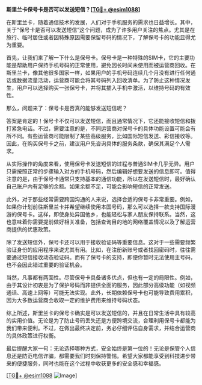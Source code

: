 **斯里兰卡保号卡是否可以发送短信？[[TG💪+ @esim1088](https://t.me/s/esim1088)]**

在斯里兰卡，随着通信技术的发展，人们对于手机服务的需求也日益增长。其中，关于“保号卡是否可以发送短信”这个问题，成为了许多用户关注的焦点。尤其是在旅行、临时居住或者因特殊原因需要保留号码的情况下，了解保号卡的功能显得尤为重要。

首先，让我们来了解一下什么是保号卡。保号卡是一种特殊的SIM卡，它的主要功能是帮助用户保持手机号码的正常使用，避免因长时间未使用而被运营商回收。在斯里兰卡，像其他很多国家一样，如果用户的手机号码连续几个月没有进行任何通话或数据流量活动，运营商可能会将其号码列入回收清单。为了防止这种情况发生，用户可以选择购买一张保号卡，并将其插入手机中激活，以维持号码的有效性。

那么，问题来了：保号卡是否真的能够发送短信呢？

答案是肯定的！保号卡不仅可以发送短信，而且通常情况下，它还能接收短信和拨打紧急电话。不过，需要注意的是，不同运营商对保号卡的具体功能设置可能会有所不同。有些运营商可能限制了某些高级服务，比如国际短信发送、彩信接收等。因此，在购买保号卡之前，建议用户先咨询具体的服务条款，确保其满足个人需求。

从实际操作的角度来看，使用保号卡发送短信的过程与普通SIM卡几乎无异。用户只需按照正常的步骤输入对方的手机号码，然后编辑好想要发送的信息即可。值得注意的是，由于保号卡通常只支持基本的通信功能，所以在发送短信时，最好确认自己账户内有足够的余额。如果余额不足，可能会影响短信的正常发送。

此外，对于那些经常需要跨国沟通的人来说，选择合适的保号卡非常重要。例如，如果你计划前往斯里兰卡并希望继续使用本国号码，那么可以选择一款支持国际漫游的保号卡。这样，即使身处异国他乡，也能轻松与家人朋友保持联系。当然，这也意味着你需要提前做好相关准备，包括查询目的地的网络覆盖情况以及了解运营商提供的优惠政策。

除了发送短信外，保号卡还可以用于接收验证码等重要信息。这对于一些需要频繁验证身份的应用程序来说尤其有用。比如，在注册新账号或者找回密码时，往往需要通过短信接收动态验证码。而有了保号卡的支持，即便你暂时无法使用主号码，也不会因此错过重要的验证机会。

当然，凡事都有两面性。尽管保号卡具备诸多优点，但也有一定的局限性。例如，由于其设计初衷是为了保护号码而非提供全面的服务，因此部分高级功能（如视频通话、高速上网等）可能无法实现。此外，长期依赖保号卡也可能导致费用累积，因为大多数运营商会收取一定的维护费用来维持号码状态。

综上所述，斯里兰卡的保号卡确实是可以发送短信的，并且在日常生活中具有较高的实用价值。无论是为了防止号码丢失还是方便跨境交流，合理利用保号卡都能为我们带来便利。不过，在做出最终决定前，务必仔细评估自身需求，并结合运营商的具体政策进行权衡。

最后提醒大家一句：无论选择哪种方式，安全始终是第一位的！无论是保管个人信息还是防范电信诈骗，都需要我们时刻保持警惕。希望大家都能享受到科技进步带来的便捷服务，同时也能在这个过程中收获更多的安全感和幸福感。

[[TG💪+ @esim1088](https://t.me/s/esim1088) ![Image](https://i.postimg.cc/4NQfJmqS/Snipaste-2025-05-13-00-14-12.png)]